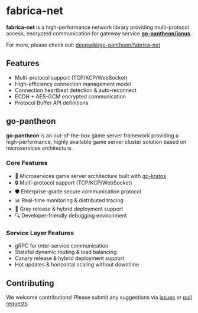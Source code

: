 # fabrica-net

**fabrica-net** is a high-performance network library providing multi-protocol access, encrypted communication for gateway service **[go-pantheon/janus](https://github.com/go-pantheon/janus)**.

For more, please check out: [deepwiki/go-pantheon/fabrica-net](https://deepwiki.com/go-pantheon/fabrica-net)

## Features

- Multi-protocol support (TCP/KCP/WebSocket)
- High-efficiency connection management model
- Connection heartbeat detection & auto-reconnect
- ECDH + AES-GCM encrypted communication
- Protocol Buffer API definitions

## go-pantheon

**go-pantheon** is an out-of-the-box game server framework providing a high-performance, highly available game server cluster solution based on microservices architecture.

### Core Features

- 🚀 Microservices game server architecture built with [go-kratos](https://github.com/go-kratos/kratos)
- 🔒 Multi-protocol support (TCP/KCP/WebSocket)
- 🛡️ Enterprise-grade secure communication protocol
- 📊 Real-time monitoring & distributed tracing
- 🔄 Gray release & hybrid deployment support
- 🔍 Developer-friendly debugging environment

### Service Layer Features

- gRPC for inter-service communication
- Stateful dynamic routing & load balancing
- Canary release & hybrid deployment support
- Hot updates & horizontal scaling without downtime

## Contributing

We welcome contributions! Please submit any suggestions via [issues](https://github.com/go-pantheon/fabrica-net/issues) or [pull requests](https://github.com/go-pantheon/fabrica-net/pulls).
